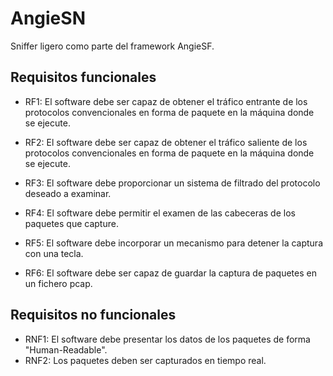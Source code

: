 # AngieSN

Sniffer ligero como parte del framework AngieSF.

## Requisitos funcionales
  
 - RF1: El software debe ser capaz de obtener el tráfico entrante de los protocolos convencionales en forma de paquete en la máquina donde se ejecute.

 - RF2: El software debe ser capaz de obtener el tráfico saliente de los protocolos convencionales en forma de paquete en la máquina donde se ejecute.

 - RF3: El software debe proporcionar un sistema de filtrado del protocolo deseado a examinar.

 - RF4: El software debe permitir el examen de las cabeceras de los paquetes que capture.

 - RF5: El software debe incorporar un mecanismo para detener la captura con una tecla.

 - RF6: El software debe ser capaz de guardar la captura de paquetes en un fichero pcap.

## Requisitos no funcionales

 - RNF1: El software debe presentar los datos de los paquetes de forma "Human-Readable".
 - RNF2: Los paquetes deben ser capturados en tiempo real.
